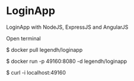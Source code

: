 # LoginApp
LoginApp with NodeJS, ExpressJS and AngularJS

Open terminal

$ docker pull legendh/loginapp

$ docker run -p 49160:8080 -d legendh/loginapp

$ curl -i localhost:49160
